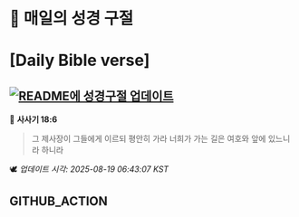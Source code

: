 # 🙏 매일의 성경 구절
# [Daily Bible verse]
## [![README에 성경구절 업데이트](https://github.com/DONGSUKA/first_test/actions/workflows/update-readme-bible.yml/badge.svg)](https://github.com/DONGSUKA/first_test/actions/workflows/update-readme-bible.yml)
<!-- START_BIBLE_VERSE -->
📖 **사사기 18:6**
> 그 제사장이 그들에게 이르되 평안히 가라 너희가 가는 길은 여호와 앞에 있느니라 하니라

🕊️ _업데이트 시각: 2025-08-19 06:43:07 KST_
  <!-- END_BIBLE_VERSE -->
## GITHUB_ACTION
